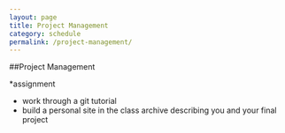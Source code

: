 ```yaml
---
layout: page
title: Project Management
category: schedule
permalink: /project-management/
---
```




##Project Management

*assignment
- work through a git tutorial
- build a personal site in the class archive describing you and your final project
